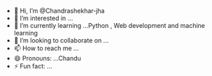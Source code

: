 - 👋 Hi, I’m @Chandrashekhar-jha
- 👀 I’m interested in ...
- 🌱 I’m currently learning ...Python , Web development and machine learning
- 💞️ I’m looking to collaborate on ...
- 📫 How to reach me ...
- 😄 Pronouns: ...Chandu
- ⚡ Fun fact: ...

<!---
Chandrashekhar-jha/Chandrashekhar-jha is a ✨ special ✨ repository because its `README.md` (this file) appears on your GitHub profile.
You can click the Preview link to take a look at your changes.
--->
